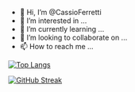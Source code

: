 - 👋 Hi, I’m @CassioFerretti
- 👀 I’m interested in ...
- 🌱 I’m currently learning ...
- 💞️ I’m looking to collaborate on ...
- 📫 How to reach me ...

<!---
CassioFerretti/CassioFerretti is a ✨ special ✨ repository because its `README.md` (this file) appears on your GitHub profile.
You can click the Preview link to take a look at your changes.
--->
[![Top Langs](https://github-readme-stats.vercel.app/api/top-langs/?username=CassioFerretti)](https://github.com/CassioFerretti/CassioFerretti/github-readme-stats)

[![GitHub Streak](https://github-readme-streak-stats.herokuapp.com/?user=CassioFerretti)](https://git.io/streak-stats)
